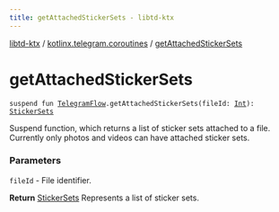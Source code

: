 ```yaml
---
title: getAttachedStickerSets - libtd-ktx
---
```


[libtd-ktx](../index.html) / [kotlinx.telegram.coroutines](index.html) / [getAttachedStickerSets](./get-attached-sticker-sets.html)

# getAttachedStickerSets

`suspend fun `[`TelegramFlow`](../kotlinx.telegram.core/-telegram-flow/index.html)`.getAttachedStickerSets(fileId: `[`Int`](https://kotlinlang.org/api/latest/jvm/stdlib/kotlin/-int/index.html)`): `[`StickerSets`](https://tdlibx.github.io/td/docs/org/drinkless/td/libcore/telegram/TdApi/StickerSets.html)

Suspend function, which returns a list of sticker sets attached to a file. Currently only photos
and videos can have attached sticker sets.

### Parameters

`fileId` - File identifier.

**Return**
[StickerSets](https://tdlibx.github.io/td/docs/org/drinkless/td/libcore/telegram/TdApi/StickerSets.html) Represents a list of sticker sets.

